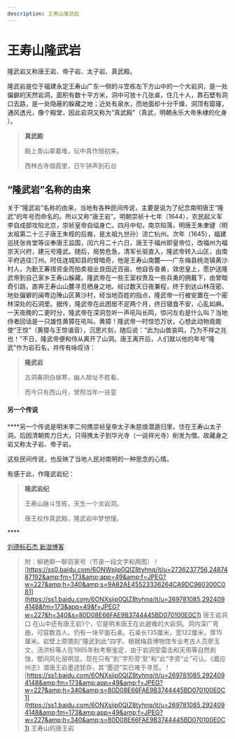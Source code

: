```yaml
---
description: 王寿山隆武岩
---
```


# 王寿山隆武岩

隆武岩又称唐王岩、帝子岩、太子岩、真武殿。

隆武岩是位于福建永定王寿山广东一侧的斗笠栋左下方山中的一个大岩洞，是一处偏僻的天然岩洞，面积有数十平方米，洞中可放十几张桌，住几十人，靠石壁有洞口去路，是一处隐蔽的躲藏之地；近处有泉水，而地面却十分干燥，洞顶有窟窿，通风透光，像个殿堂，因此岩洞又称为“真武殿”（真武，明朝永乐大帝朱棣的化身 ）。

> **真武殿**
>
> 殿上青山翠着堆，坛中真作旭初来。
>
> 西林古寺烟霞里，日午钟声到石台

## “隆武岩”名称的由来

关于“隆武岩”名称的由来，当地有各种民间传说，主要是说为了纪念南明唐王“隆武”的年号而命名的。所以又称“唐王岩”。明朝崇祯十七年（1644），农民起义军李自成部攻陷北京，崇祯皇帝自缢身亡。四月中旬，南京陷落，明唐王朱聿键（明太祖第二十三子唐王朱桱的后裔，是太祖九世孙）流亡杭州。次年（1645），福建巡抚张肯堂等议奉唐王监国，闰六月二十六日，唐王于福州即皇帝位，改福州为福京天兴府，建元号隆武。随后，局势危急，清军长驱直入，隆武帝转入山区，由南平府逃往汀州。时任连城知县的曾暗奇，他是王寿山南麓——广东梅县桃尧镇黄沙村人，为勤王筹措资金而拍卖祖业良田近百亩。他自告奋勇，效忠皇上，愿护送隆武帝到自己家乡王寿山躲藏。隆武帝在一些王室权贵及一些兵勇的拥戴下，由曾暗奇引路，直奔王寿山山麓寻觅栖身之地。经过数天日夜兼程，终于到达山林茂密、地处偏僻的闽粤边陲山区黄沙村，经当地百姓的指点，隆武帝一行被安置在一个密林深处的石洞里。据传，隆武帝在此困居不足两个月，终日寝食不安，心乱如麻。一天夜晚的二更时分，隆武帝在深洞忽听一声吼叫长鸣，惊问左右是什么叫？当地侍者回话是一只雄性黄獐在吼叫。黄獐！隆武帝一时惊恐万状，心想此动物竟能使“王惊”（黄獐与王惊谐音），沉思片刻，随后说：“此为山兽哀鸣，乃为不祥之兆也！”不日，隆武帝便和侍从离开了山洞。唐王离开后，人们就以他的年号“隆武”作为岩石名，并传有咏叹诗：

> **隆武岩**
>
> 古洞春阴白昼寒，幽人故址不胜看。
>
> 而今只有西山月，曾照当年一驻銮

#### **另一个传说**

 ****另一个传说是明末李二何携崇祯皇帝太子朱慈烺潜遁归里，住在王寿山太子洞，后因清朝势力日大，只得携太子到华光寺（一说祥光寺）削发为僧。故藏身之岩又称太子岩、帝子岩。

这些民间传说，也反映了当地人民对南明的一种思念的心情。

有感于此，作隆武岩纪：

> **隆武岩纪**
>
> 王寿山脉斗笠栋，天生一个龙岩洞。
>
> 唐王权作真武殿，隆武岩中梦想憧。

\*\*\*\*

[刘德标石杰 新浪博客](http://blog.sina.com.cn/s/blog_15dee421d0102zhda.html)
> 附：柳艳聊一聊百家号（节录一段文字和两图）
>![https://ss0.baidu.com/6ONWsjip0QIZ8tyhnq/it/u=2736237756,2487487192&amp;fm=173&amp;app=49&amp;f=JPEG?w=227&amp;h=340&amp;s=9A82AE45523336264CA9DC960300C081](https://ss1.baidu.com/6ONXsjip0QIZ8tyhnq/it/u=269781085,2924094148&fm=173&app=49&f=JPEG?w=227&h=340&s=80D08E66FAE9B3744445BD070100E0C1)
>唐王岩洞口
>在山中还有唐王岩1个，它是明末唐王在此避难的大岩洞。洞内深广弯曲，可容数百人。仍有一块平面石桌。石桌长135厘米，宽122厘米，厚15厘米。岩壁上原镌刻“隆武到此“四字。根据梅县博物馆专业考古人员廖玉文、汤洪标等人在1985年秋考察鉴定，由于岩洞受雷击和天雨等自然剥蚀，壁间风化层明显，现在只有“到”字形旁‘至”和“此”字旁“止”可认。《嘉应州志》谓唐王岩墨迹犹存，其“墨迹”实已难于寻觅。
>![https://ss1.baidu.com/6ONXsjip0QIZ8tyhnq/it/u=269781085,2924094148&amp;fm=173&amp;app=49&amp;f=JPEG?w=227&amp;h=340&amp;s=80D08E66FAE9B3744445BD070100E0C1](https://ss1.baidu.com/6ONXsjip0QIZ8tyhnq/it/u=269781085,2924094148&amp;fm=173&amp;app=49&amp;f=JPEG?w=227&amp;h=340&amp;s=80D08E66FAE9B3744445BD070100E0C1)
>王寿山的唐王岩

